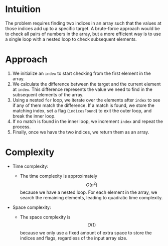 # Intuition
The problem requires finding two indices in an array such that the values at those indices add up to a specific target. A brute-force approach would be to check all pairs of numbers in the array, but a more efficient way is to use a single loop with a nested loop to check subsequent elements. 

# Approach
1. We initialize an `index` to start checking from the first element in the array.
2. We calculate the difference between the target and the current element at `index`. This difference represents the value we need to find in the subsequent elements of the array.
3. Using a nested `for` loop, we iterate over the elements after `index` to see if any of them match the difference. If a match is found, we store the matching index, set a flag (`indicesFound`) to exit the outer loop, and break the inner loop.
4. If no match is found in the inner loop, we increment `index` and repeat the process.
5. Finally, once we have the two indices, we return them as an array.

# Complexity
- Time complexity:
  - The time complexity is approximately $$O(n^2)$$ because we have a nested loop. For each element in the array, we search the remaining elements, leading to quadratic time complexity.

- Space complexity:
  - The space complexity is $$O(1)$$ because we only use a fixed amount of extra space to store the indices and flags, regardless of the input array size.

